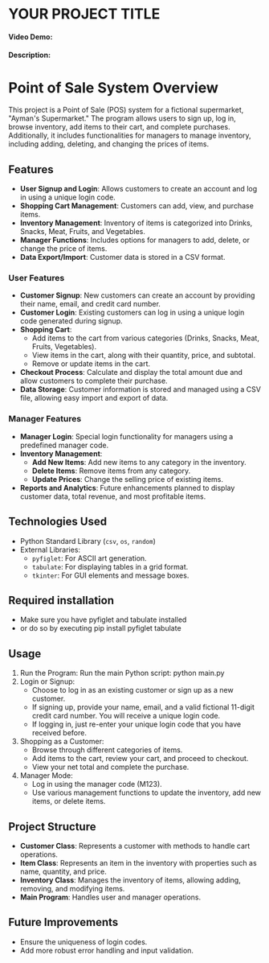 # YOUR PROJECT TITLE
#### Video Demo:  <URL HERE>
#### Description:

# Point of Sale System Overview

This project is a Point of Sale (POS) system for a fictional supermarket, "Ayman's Supermarket." The program allows users to sign up, log in, browse inventory, add items to their cart, and complete purchases. Additionally, it includes functionalities for managers to manage inventory, including adding, deleting, and changing the prices of items.

## Features

- **User Signup and Login**: Allows customers to create an account and log in using a unique login code.
- **Shopping Cart Management**: Customers can add, view, and purchase items.
- **Inventory Management**: Inventory of items is categorized into Drinks, Snacks, Meat, Fruits, and Vegetables.
- **Manager Functions**: Includes options for managers to add, delete, or change the price of items.
- **Data Export/Import**: Customer data is stored in a CSV format.

### User Features
- **Customer Signup**: New customers can create an account by providing their name, email, and credit card number.
- **Customer Login**: Existing customers can log in using a unique login code generated during signup.
- **Shopping Cart**: 
  - Add items to the cart from various categories (Drinks, Snacks, Meat, Fruits, Vegetables).
  - View items in the cart, along with their quantity, price, and subtotal.
  - Remove or update items in the cart.
- **Checkout Process**: Calculate and display the total amount due and allow customers to complete their purchase.
- **Data Storage**: Customer information is stored and managed using a CSV file, allowing easy import and export of data.

### Manager Features
- **Manager Login**: Special login functionality for managers using a predefined manager code.
- **Inventory Management**: 
  - **Add New Items**: Add new items to any category in the inventory.
  - **Delete Items**: Remove items from any category.
  - **Update Prices**: Change the selling price of existing items.
- **Reports and Analytics**: Future enhancements planned to display customer data, total revenue, and most profitable items.

## Technologies Used

- Python Standard Library (`csv`, `os`, `random`)
- External Libraries: 
  - `pyfiglet`: For ASCII art generation.
  - `tabulate`: For displaying tables in a grid format.
  - `tkinter`: For GUI elements and message boxes.

## Required installation

- Make sure you have pyfiglet and tabulate installed
- or do so by executing pip install pyfiglet tabulate

## Usage
1. Run the Program: Run the main Python script: python main.py
2. Login or Signup:
    * Choose to log in as an existing customer or sign up as a new customer.
    * If signing up, provide your name, email, and a valid fictional 11-digit credit card number. You will receive a unique login code.
    * If logging in, just re-enter your unique login code that you have received before.
3. Shopping as a Customer:
    * Browse through different categories of items.
    * Add items to the cart, review your cart, and proceed to checkout.
    * View your net total and complete the purchase.
4. Manager Mode:
    * Log in using the manager code (M123).
    * Use various management functions to update the inventory, add new items, or delete items.

## Project Structure
* **Customer Class**: Represents a customer with methods to handle cart operations.
* **Item Class**: Represents an item in the inventory with properties such as name, quantity, and price.
* **Inventory Class**: Manages the inventory of items, allowing adding, removing, and modifying items.
* **Main Program**: Handles user and manager operations.

## Future Improvements
* Ensure the uniqueness of login codes.
* Add more robust error handling and input validation.
